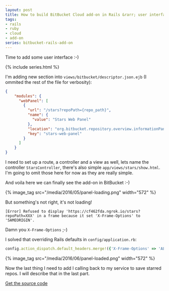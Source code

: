 ```yaml
---
layout: post
title: How to build BitBucket Cloud add-on in Rails &rarr; user interface
tags:
- rails
- ruby
- cloud
- add-on
series: bitbucket-rails-add-on
---
```

Time to add some user interface :-)

{% include series.html %}

I'm adding new section into `views/bitbucket/descriptor.json.ejb` (I ommited the rest of the file for verbosity):

```json
{
	"modules": {
	  "webPanel": [
	    {
	      "url": "/stars?repoPath={repo_path}",
	      "name": {
	        "value": "Stars Web Panel"
	      },
	      "location": "org.bitbucket.repository.overview.informationPanel",
	      "key": "stars-web-panel"
	    }
	  ]
	}	
}

```

I need to set up a route, a controller and a view as well, lets name the controller `StarsController`, there's also simple `app/views/stars/show.html`. I'm going to omit those here for now as they are really simple.

And voila here we can finally see the add-on in BitBucket :-)

{% image_tag src="/media/2016/05/panel-loading.png" width="572" %}

But something's not right, it's not loading!

```
[Error] Refused to display 'https://cf462fda.ngrok.io/stars?repoPath=XXX' in a frame because it set 'X-Frame-Options' to 'SAMEORIGIN'.
```

Damn you `X-Frame-Options` ;-)

I solved that overriding Rails defaults in `config/application.rb`:

```ruby
config.action_dispatch.default_headers.merge!({'X-Frame-Options' => 'ALLOWALL'})
```

{% image_tag src="/media/2016/06/panel-loaded.png" width="572" %}

Now the last thing I need to add I calling back to my service to save starred repos. I will describe that in the last part.

[Get the source code](https://github.com/pawelniewie/bitbucket-rails-add-on/tree/tutorial/part-5)
